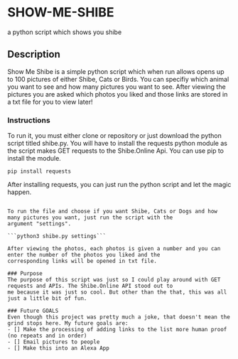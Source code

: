 # SHOW-ME-SHIBE
a python script which shows you shibe 

## Description
Show Me Shibe is a simple python script which when run allows opens up to 100 pictures of either Shibe, Cats or Birds. You
can specifiy which animal you want to see and how many pictures you want to see. After viewing the pictures you are asked 
which photos you liked and those links are stored in a txt file for you to view later!

### Instructions
To run it, you must either clone or repository or just download the python script titled shibe.py. You will have to install
the requests python module as the script makes GET requests to the Shibe.Online Api. You can use pip to install the module. 

```pip install requests```

After installing requests, you can just run the python script and let the magic happen. 

```python3 shibe.py

To run the file and choose if you want Shibe, Cats or Dogs and how many pictures you want, just run the script with the
argument "settings".

```python3 shibe.py settings```

After viewing the photos, each photos is given a number and you can enter the number of the photos you liked and the
corresponding links will be opened in txt file. 

### Purpose
The purpose of this script was just so I could play around with GET requests and APIs. The Shibe.Online API stood out to 
me because it was just so cool. But other than the that, this was all just a little bit of fun.

### Future GOALS
Even though this project was pretty much a joke, that doesn't mean the grind stops here. My future goals are:
- [] Make the processing of adding links to the list more human proof (no repeats and in order)
- [] Email pictures to people
- [] Make this into an Alexa App

